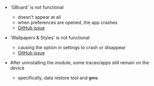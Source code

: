 - 'GBoard' is not functional 
    - doesn't appear at all
    - when preferences are opened, the app crashes
    - [GitHub issue](https://github.com/chickendrop89/systemless-gapps/issues/2)

- 'Wallpapers & Styles' is not functional 
    - causing the option in settings to crash or disappear
    - [GitHub issue](https://github.com/chickendrop89/systemless-gapps/issues/3)

- After uninstalling the module, some traces/apps still remain on the device
    - specifically, data restore tool and ~~gms~~
